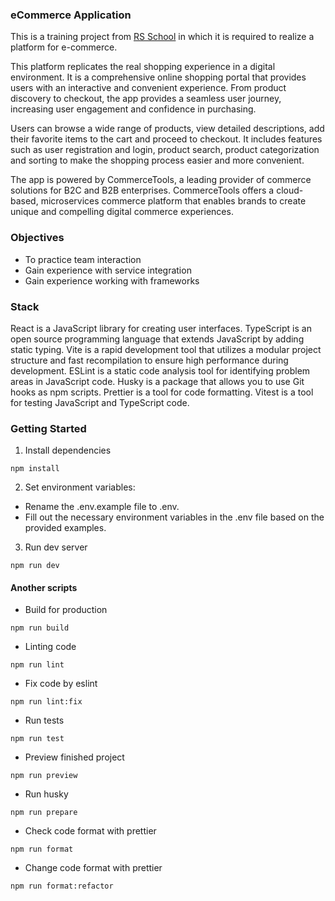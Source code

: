 ### eCommerce Application
This is a training project from [RS School](https://rs.school/) in which it is required to realize a platform for e-commerce.

This platform replicates the real shopping experience in a digital environment. It is a comprehensive online shopping portal that provides users with an interactive and convenient experience. From product discovery to checkout, the app provides a seamless user journey, increasing user engagement and confidence in purchasing.

Users can browse a wide range of products, view detailed descriptions, add their favorite items to the cart and proceed to checkout. It includes features such as user registration and login, product search, product categorization and sorting to make the shopping process easier and more convenient.

The app is powered by CommerceTools, a leading provider of commerce solutions for B2C and B2B enterprises. CommerceTools offers a cloud-based, microservices commerce platform that enables brands to create unique and compelling digital commerce experiences.

### Objectives
- To practice team interaction
- Gain experience with service integration
- Gain experience working with frameworks

### Stack
React is a JavaScript library for creating user interfaces.
TypeScript is an open source programming language that extends JavaScript by adding static typing.
Vite is a rapid development tool that utilizes a modular project structure and fast recompilation to ensure high performance during development.
ESLint is a static code analysis tool for identifying problem areas in JavaScript code.
Husky is a package that allows you to use Git hooks as npm scripts.
Prettier is a tool for code formatting.
Vitest is a tool for testing JavaScript and TypeScript code.

### Getting Started

1. Install dependencies

```
npm install
```

2. Set environment variables:
 - Rename the .env.example file to .env.
 - Fill out the necessary environment variables in the .env file based on the provided examples.

3. Run dev server


```
npm run dev
```

#### Another scripts
- Build for production

```
npm run build
```
- Linting code

```
npm run lint
```
- Fix code by eslint

```
npm run lint:fix
```
- Run tests

```
npm run test
```
- Preview finished project

```
npm run preview
```
- Run husky

```
npm run prepare
```
- Check code format with prettier

```
npm run format
```

- Change code format with prettier  

```
npm run format:refactor
```